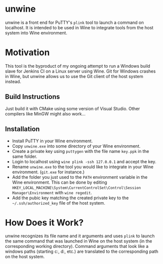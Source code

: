 
# unwine

unwine is a front end for PuTTY's `plink` tool to launch a command on localhost. It is intended to be used in Wine to integrate tools from the host system into Wine environment.

# Motivation

This tool is the byproduct of my ongoing attempt to run a Windows build slave for Jenkins CI on a Linux server using Wine. Git for Windows crashes in Wine, but unwine allows us to use the Git client of the host system instead.

## Build Instructions

Just build it with CMake using some version of Visual Studio. Other compilers like MinGW might also work...

## Installation

* Install PuTTY in your Wine environment.
* Copy `unwine.exe` into some directory of your Wine environment.
* Create a private key using `puttygen` with the file name `key.ppk` in the same folder.
* Login to localhost using `wine plink -ssh 127.0.0.1` and accept the key.
* Rename `unwine.exe` to the tool you would like to integrate in your Wine environment. (`git.exe` for instance.)
* Add the folder you just used to the `PATH` environment variable in the Wine environment. This can be done by editing `HKEY_LOCAL_MACHINE\System\CurrentControlSet\Control\Session Manager\Environment` with `wine regedit`.
* Add the pubic key matching the created private key to the `~/.ssh/authorized_key` file of the host system.

# How Does it Work?

unwine recognizes its file name and it arguments and uses `plink` to launch the same command that was launched in Wine on the host system (in the corresponding working directory). Command arguments that look like a windows paths (starting c:, d:, etc.) are translated to the corresponding path on the host system.


